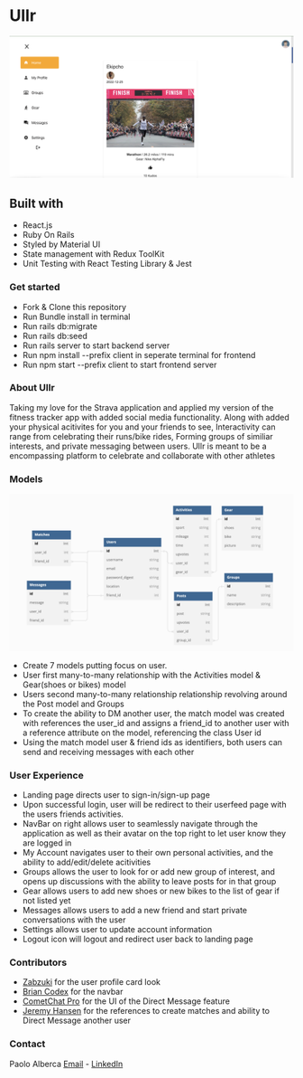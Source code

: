 
# Ullr

![Homepage](https://github.com/omgitsmiles/Ullr/blob/main/Screenshot%202022-12-29%20at%201.53.52%20PM.png)
## Built with

- React.js
- Ruby On Rails
- Styled by Material UI
- State management with Redux ToolKit
- Unit Testing with React Testing Library & Jest

### Get started

- Fork & Clone this repository
- Run Bundle install in terminal
- Run rails db:migrate
- Run rails db:seed
- Run rails server to start backend server
- Run npm install --prefix client in seperate terminal for frontend
- Run npm start --prefix client to start frontend server

### About Ullr

Taking my love for the Strava application and applied my version of the fitness tracker app with added social media functionality. Along with added your physical acitivites for you and your friends to see, Interactivity can range from celebrating their runs/bike rides, Forming groups of similiar interests, and private messaging between users. Ullr is meant to be a encompassing platform to celebrate and collaborate with other athletes

### Models
![Models](https://github.com/omgitsmiles/Ullr/blob/main/Screenshot%202022-12-29%20at%202.05.19%20PM.png)

- Create 7 models putting focus on user.
- User first many-to-many relationship with the Activities model & Gear(shoes or bikes) model
- Users second many-to-many relationship relationship revolving around the Post model and Groups
- To create the ability to DM another user, the match model was created with references the user_id and assigns a friend_id to another user with a reference attribute on the model, referencing the class User id 
- Using the match model user & friend ids as identifiers, both users can send and receiving messages with each other

### User Experience

- Landing page directs user to sign-in/sign-up page
- Upon successful login, user will be redirect to their userfeed page with the users friends activities.
- NavBar on right allows user to seamlessly navigate through the application as well as their avatar on the top right to let user know they are logged in
- My Account navigates user to their own personal activities, and the ability to add/edit/delete acitivities
- Groups allows the user to look for or add new group of interest, and opens up discussions with the ability to leave posts for in that group
- Gear allows users to add new shoes or new bikes to the list of gear if not listed yet
- Messages allows users to add a new friend and start private conversations with the user
- Settings allows user to update account information
- Logout icon will logout and redirect user back to landing page

### Contributors

- [Zabzuki](https://github.com/Zabzuki/user-profile-card) for the user profile card look
- [Brian Codex](https://github.com/briancodex) for the navbar
- [CometChat Pro](https://github.com/cometchat-pro-tutorials) for the UI of the Direct Message feature
- [Jeremy Hansen](https://github.com/JeremeyHansen) for the references to create matches and ability to Direct Message another user

### Contact
Paolo Alberca [Email](mailto:paolo.alberca@gmail.com) - [LinkedIn](https://www.linkedin.com/in/paolo-alberca-069384b8/)